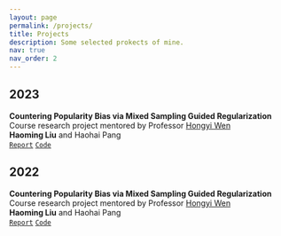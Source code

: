 ```yaml
---
layout: page
permalink: /projects/
title: Projects
description: Some selected prokects of mine.
nav: true
nav_order: 2
---
```


## 2023

**Countering Popularity Bias via Mixed Sampling Guided Regularization** \
Course research project mentored by Professor [Hongyi Wen](https://whongyi.github.io/) \
**Haoming Liu** and Haohai Pang \
[`Report`](../assets/pdf/RS_report.pdf) [`Code`](https://github.com/hmdliu/RecSys-SP23/tree/main/Project)

## 2022

**Countering Popularity Bias via Mixed Sampling Guided Regularization** \
Course research project mentored by Professor [Hongyi Wen](https://whongyi.github.io/) \
**Haoming Liu** and Haohai Pang \
[`Report`](../assets/pdf/RS_report.pdf) [`Code`](https://github.com/hmdliu/RecSys-SP23/tree/main/Project)
